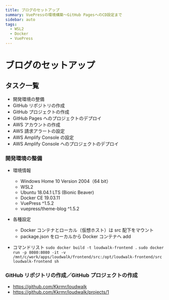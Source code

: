 ```yaml
---
title: ブログのセットアップ
summary: VuePressの環境構築～GitHub PagesへのCD設定まで
sidebar: auto
tags:
  - WSL2
  - Docker
  - VuePress
---
```


# ブログのセットアップ

## タスク一覧

- 開発環境の整備
- GitHub リポジトリの作成
- GitHub プロジェクトの作成
- GitHub Pages へのプロジェクトのデプロイ
- AWS アカウントの作成
- AWS 請求アラートの設定
- AWS Amplify Console の設定
- AWS Amplify Console へのプロジェクトのデプロイ

### 開発環境の整備

- 環境情報

  - Windows Home 10 Version 2004（64 bit）
  - WSL2
  - Ubuntu 18.04.1 LTS (Bionic Beaver)
  - Docker CE 19.03.11
  - VuePress ^1.5.2
  - vuepress/theme-blog ^1.5.2

- 各種設定

  - Docker コンテナとローカル（仮想ホスト）は src 配下をマウント
  - package.json をローカルから Docker コンテナへ add

- コマンドリスト
  `sudo docker build -t loudwalk-frontend .`
  `sudo docker run -p 8080:8080 -it -v /mnt/c/work/apps/loudwalk/frontend/src:/opt/loudwalk-frontend/src loudwalk-frontend sh`

### GitHub リポジトリの作成／GitHub プロジェクトの作成

- https://github.com/Kkrmr/loudwalk
- https://github.com/Kkrmr/loudwalk/projects/1
